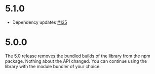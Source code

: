 # 5.1.0

 * Dependency updates [#135](https://github.com/tschaub/hashed/pull/135)

# 5.0.0

The 5.0 release removes the bundled builds of the library from the npm package.  Nothing about the API changed.  You can continue using the library with the module bundler of your choice.
